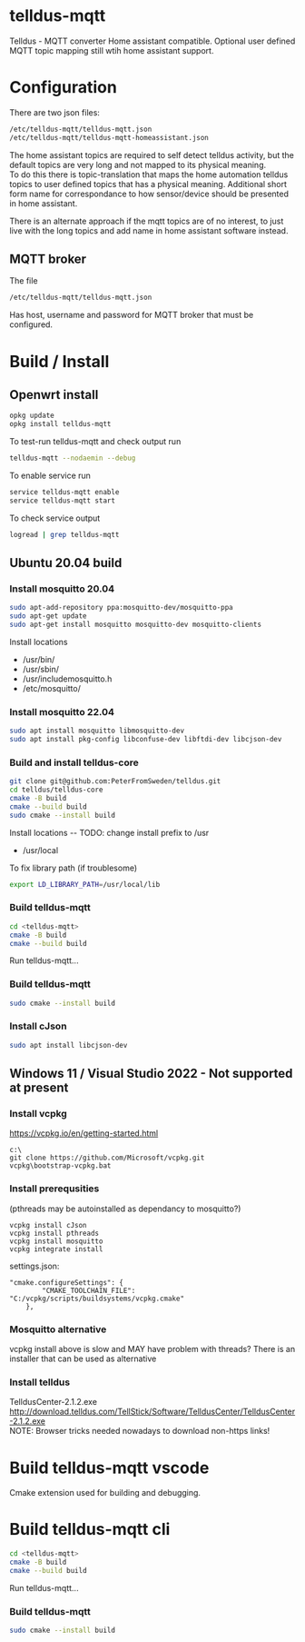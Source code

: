 # telldus-mqtt
Telldus - MQTT converter
Home assistant compatible.
Optional user defined MQTT topic mapping still wtih home assistant support.

# Configuration
There are two json files:
```bash
/etc/telldus-mqtt/telldus-mqtt.json
/etc/telldus-mqtt/telldus-mqtt-homeassistant.json
```
The home assistant topics are required to self detect telldus activity, but the default topics are very long and not mapped to its physical meaning.  
To do this there is topic-translation that maps the home automation telldus topics to user defined topics that has a physical meaning. Additional short form name for correspondance to how sensor/device should be presented in home assistant.  
  
There is an alternate approach if the mqtt topics are of no interest, to just live with the long topics and add name in home assistant software instead.
  
## MQTT broker
The file
```bash
/etc/telldus-mqtt/telldus-mqtt.json
```
Has host, username and password for MQTT broker that must be configured.

# Build / Install
## Openwrt install
```bash
opkg update
opkg install telldus-mqtt
```
To test-run telldus-mqtt and check output run
```bash
telldus-mqtt --nodaemin --debug
```
To enable service  run
```bash
service telldus-mqtt enable
service telldus-mqtt start
```

To check service output
```bash
logread | grep telldus-mqtt
```

## Ubuntu 20.04 build
### Install mosquitto 20.04
```bash
sudo apt-add-repository ppa:mosquitto-dev/mosquitto-ppa
sudo apt-get update
sudo apt-get install mosquitto mosquitto-dev mosquitto-clients
```
Install locations  
+ /usr/bin/
+ /usr/sbin/
+ /usr/includemosquitto.h 
+ /etc/mosquitto/

### Install mosquitto 22.04
```bash
sudo apt install mosquitto libmosquitto-dev
sudo apt install pkg-config libconfuse-dev libftdi-dev libcjson-dev
```

### Build and install telldus-core
```bash
git clone git@github.com:PeterFromSweden/telldus.git
cd telldus/telldus-core
cmake -B build
cmake --build build
sudo cmake --install build
```
Install locations -- TODO: change install prefix to /usr
+ /usr/local

To fix library path (if troublesome)
```bash
export LD_LIBRARY_PATH=/usr/local/lib
```

### Build telldus-mqtt
```bash
cd <telldus-mqtt>
cmake -B build
cmake --build build
```
Run telldus-mqtt...

### Build telldus-mqtt
```bash
sudo cmake --install build
```

### Install cJson
```bash
sudo apt install libcjson-dev
```

## Windows 11 / Visual Studio 2022 - Not supported at present
### Install vcpkg
https://vcpkg.io/en/getting-started.html
```batch
c:\
git clone https://github.com/Microsoft/vcpkg.git
vcpkg\bootstrap-vcpkg.bat
```

### Install prerequsities
(pthreads may be autoinstalled as dependancy to mosquitto?)
```batch
vcpkg install cJson
vcpkg install pthreads
vcpkg install mosquitto
vcpkg integrate install
```
settings.json:  
```
"cmake.configureSettings": {
        "CMAKE_TOOLCHAIN_FILE": "C:/vcpkg/scripts/buildsystems/vcpkg.cmake"
    },
```

### Mosquitto alternative
vcpkg install above is slow and MAY have problem with threads?
There is an installer that can be used as alternative

### Install telldus
TelldusCenter-2.1.2.exe 
http://download.telldus.com/TellStick/Software/TelldusCenter/TelldusCenter-2.1.2.exe  
NOTE: Browser tricks needed nowadays to download non-https links!

# Build telldus-mqtt vscode
Cmake extension used for building and debugging.

# Build telldus-mqtt cli
```bash
cd <telldus-mqtt>
cmake -B build
cmake --build build
```
Run telldus-mqtt...

### Build telldus-mqtt
```bash
sudo cmake --install build
```
